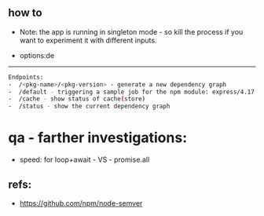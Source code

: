 ## how to

- Note: the app is running in singleton mode - so kill the process if you want to experiment it with different inputs.

- options:de

---

```sh
Endpoints:
-  /<pkg-name>/<pkg-version> - generate a new dependency graph
-  /default - triggering a sample job for the npm module: express/4.17.1
-  /cache - show status of cache(store)
-  /status - show the current dependency graph
```

# qa - farther investigations:

- speed: for loop+await - VS - promise.all

## refs:

- https://github.com/npm/node-semver
